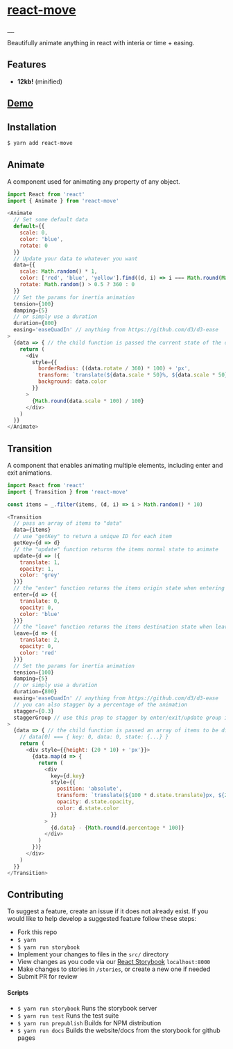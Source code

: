 # [react-move](https://github.com/tannerlinsley/react-move)

<a href="https://travis-ci.org/tannerlinsley/react-move" target="\_parent">
  <img alt="" src="https://travis-ci.org/tannerlinsley/react-move.svg?branch=master" />
</a>
<a href="https://npmjs.com/package/react-move" target="\_parent">
  <img alt="" src="https://img.shields.io/npm/dm/react-move.svg" />
</a>
<a href="https://react-chat-signup.herokuapp.com/" target="\_parent">
  <img alt="" src="https://img.shields.io/badge/slack-react--chat-blue.svg" />
</a>
<a href="https://github.com/tannerlinsley/react-move" target="\_parent">
  <img alt="" src="https://img.shields.io/github/stars/tannerlinsley/react-move.svg?style=social&label=Star" />
</a>
<a href="https://twitter.com/tannerlinsley" target="\_parent">
  <img alt="" src="https://img.shields.io/twitter/follow/tannerlinsley.svg?style=social&label=Follow" />
</a>

Beautifully animate anything in react with interia or time + easing.

## Features

- **12kb!** (minified)

## [Demo](https://tannerlinsley.github.io/react-animate/?selectedKind=2.%20Demos&selectedStory=Kitchen%20Sink&full=0&down=0&left=1&panelRight=0&downPanel=kadirahq%2Fstorybook-addon-actions%2Factions-panel)

## Installation
```bash
$ yarn add react-move
```

## Animate

A component used for animating any property of any object.

```javascript
import React from 'react'
import { Animate } from 'react-move'

<Animate
  // Set some default data
  default={{
    scale: 0,
    color: 'blue',
    rotate: 0
  }}
  // Update your data to whatever you want
  data={{
    scale: Math.random() * 1,
    color: ['red', 'blue', 'yellow'].find((d, i) => i === Math.round(Math.random() * 2)),
    rotate: Math.random() > 0.5 ? 360 : 0
  }}
  // Set the params for inertia animation
  tension={100}
  damping={5}
  // or simply use a duration
  duration={800}
  easing='easeQuadIn' // anything from https://github.com/d3/d3-ease
>
  {data => { // the child function is passed the current state of the data as an object
    return (
      <div
        style={{
          borderRadius: ((data.rotate / 360) * 100) + 'px',
          transform: `translate(${data.scale * 50}%, ${data.scale * 50}%) scale(${data.scale}) rotate(${data.rotate}deg)`,
          background: data.color
        }}
      >
        {Math.round(data.scale * 100) / 100}
      </div>
    )
  }}
</Animate>
```

## Transition

A component that enables animating multiple elements, including enter and exit animations.

```javascript
import React from 'react'
import { Transition } from 'react-move'

const items = _.filter(items, (d, i) => i > Math.random() * 10)

<Transition
  // pass an array of items to "data"
  data={items}
  // use "getKey" to return a unique ID for each item
  getKey={d => d}
  // the "update" function returns the items normal state to animate
  update={d => ({
    translate: 1,
    opacity: 1,
    color: 'grey'
  })}
  // the "enter" function returns the items origin state when entering
  enter={d => ({
    translate: 0,
    opacity: 0,
    color: 'blue'
  })}
  // the "leave" function returns the items destination state when leaving
  leave={d => ({
    translate: 2,
    opacity: 0,
    color: 'red'
  })}
  // Set the params for inertia animation
  tension={100}
  damping={5}
  // or simply use a duration
  duration={800}
  easing='easeQuadIn' // anything from https://github.com/d3/d3-ease
  // you can also stagger by a percentage of the animation
  stagger={0.3}
  staggerGroup // use this prop to stagger by enter/exit/update group index instead of by overall index
>
  {data => { // the child function is passed an array of items to be displayed
    // data[0] === { key: 0, data: 0, state: {...} }
    return (
      <div style={{height: (20 * 10) + 'px'}}>
        {data.map(d => {
          return (
            <div
              key={d.key}
              style={{
                position: 'absolute',
                transform: `translate(${100 * d.state.translate}px, ${20 * d.key}px)`,
                opacity: d.state.opacity,
                color: d.state.color
              }}
            >
              {d.data} - {Math.round(d.percentage * 100)}
            </div>
          )
        })}
      </div>
    )
  }}
</Transition>
```


## Contributing
To suggest a feature, create an issue if it does not already exist.
If you would like to help develop a suggested feature follow these steps:

- Fork this repo
- `$ yarn`
- `$ yarn run storybook`
- Implement your changes to files in the `src/` directory
- View changes as you code via our <a href="https://github.com/storybooks/react-storybook" target="\_parent">React Storybook</a> `localhost:8000`
- Make changes to stories in `/stories`, or create a new one if needed
- Submit PR for review

#### Scripts

- `$ yarn run storybook` Runs the storybook server
- `$ yarn run test` Runs the test suite
- `$ yarn run prepublish` Builds for NPM distribution
- `$ yarn run docs` Builds the website/docs from the storybook for github pages

<!-- ## Used By

<a href='https://nozzle.io' target="\_parent">
  <img src='https://nozzle.io/img/logo-blue.png' alt='Nozzle Logo' style='width:300px;'/>
</a> -->
